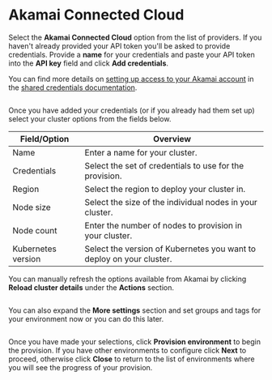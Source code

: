 # Akamai Connected Cloud

Select the **Akamai Connected Cloud** option from the list of providers. If you haven't already provided your API token you'll be asked to provide credentials. Provide a **name** for your credentials and paste your API token into the **API key** field and click **Add credentials**.


You can find more details on [setting up access to your Akamai account](../../../settings/credentials/linode.md) in the [shared credentials documentation](../../../settings/credentials/).


<figure><img src="../../../../.gitbook/assets/2.21.2-kaas-create-akamai-creds.png" alt=""><figcaption></figcaption></figure>

Once you have added your credentials (or if you already had them set up) select your cluster options from the fields below.

| Field/Option       | Overview                                                             |
| ------------------ | -------------------------------------------------------------------- |
| Name               | Enter a name for your cluster.                                       |
| Credentials        | Select the set of credentials to use for the provision.              |
| Region             | Select the region to deploy your cluster in.                         |
| Node size          | Select the size of the individual nodes in your cluster.             |
| Node count         | Enter the number of nodes to provision in your cluster.              |
| Kubernetes version | Select the version of Kubernetes you want to deploy on your cluster. |


You can manually refresh the options available from Akamai by clicking **Reload cluster details** under the **Actions** section.


<figure><img src="../../../../.gitbook/assets/2.21.2-kaas-create-akamai-cluster.png" alt=""><figcaption></figcaption></figure>

You can also expand the **More settings** section and set groups and tags for your environment now or you can do this later.

<figure><img src="../../../../.gitbook/assets/2.15-kaas-provision-moresettings.png" alt=""><figcaption></figcaption></figure>

Once you have made your selections, click **Provision environment** to begin the provision. If you have other environments to configure click **Next** to proceed, otherwise click **Close** to return to the list of environments where you will see the progress of your provision.

